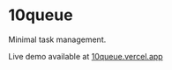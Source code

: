 # 10queue

Minimal task management.

Live demo available at [10queue.vercel.app](https://10queue.vercel.app/)
